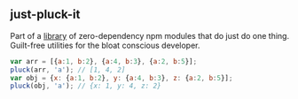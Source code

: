 ## just-pluck-it

Part of a [library]('../README.md') of zero-dependency npm modules that do just do one thing.  
Guilt-free utilities for the bloat conscious developer.

```js
var arr = [{a:1, b:2}, {a:4, b:3}, {a:2, b:5}];
pluck(arr, 'a'); // [1, 4, 2]
var obj = {x: {a:1, b:2}, y: {a:4, b:3}, z: {a:2, b:5}];
pluck(obj, 'a'); // {x: 1, y: 4, z: 2}
```
